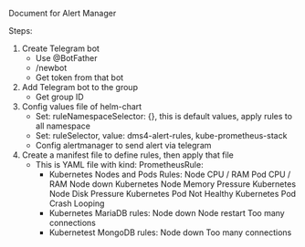 Document for Alert Manager

Steps:
1. Create Telegram bot
    - Use @BotFather
    - /newbot
    - Get token from that bot
2. Add Telegram bot to the group
    - Get group ID
3. Config values file of helm-chart
    - Set: ruleNamespaceSelector: {}, this is default values, apply rules to all namespace
    - Set: ruleSelector, value: dms4-alert-rules, kube-prometheus-stack
    - Config alertmanager to send alert via telegram
4. Create a manifest file to define rules, then apply that file
    - This is YAML file with kind: PrometheusRule:
        + Kubernetes Nodes and Pods Rules:
            Node CPU / RAM
            Pod CPU / RAM
            Node down
            Kubernetes Node Memory Pressure
            Kubernetes Node Disk Pressure
            Kubernetes Pod Not Healthy
            Kubernetes Pod Crash Looping
        + Kubernetes MariaDB rules:
            Node down
            Node restart
            Too many connections
        + Kubernetest MongoDB rules:
            Node down
            Too many connections